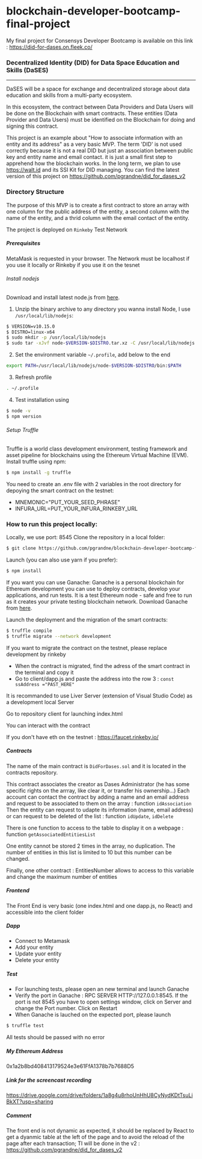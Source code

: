 # blockchain-developer-bootcamp-final-project
My final project for Consensys Developer Bootcamp is available on this link : https://did-for-dases.on.fleek.co/

### Decentralized Identity (DID) for Data Space Education and Skills (DaSES)

--- 

DaSES will be a space for exchange and decentralized storage about data education and skills from a multi-party ecosystem.

In this ecosystem, the contract between Data Providers and Data Users will be done on the Blockchain with smart contracts.
These entities (Data Provider and Data Users) must be identified on the Blockchain for doing and signing this contract.

This project is an example about "How to associate information with an entity and its address" as a very basic MVP. The term 'DID' is not used correctly because it is not a real DID but just an association between public key and entity name and email contact.
it is just a small first step to apprehend how the blockchain works.
In the long term, we plan to use https://walt.id and its SSI Kit for DID managing.
You can find the latest version of this project on https://github.com/pgrandne/did_for_dases_v2

### Directory Structure

The purpose of this MVP is to create a first contract to store an array with one column for the public address of the entity, a second column with the name of the entity, and a thrid column with the email contact of the entity.

The project is deployed on `Rinkeby` Test Network

##### Prerequisites
MetaMask is requested in your browser. The Network must be localhost if you use it locally or Rinkeby if you use it on the tesnet
###### Install nodejs
Download and install latest node.js from [here](https://nodejs.org/en/download/). 
1. Unzip the binary archive to any directory you wanna install Node, I use `/usr/local/lib/nodejs`:
```bash
$ VERSION=v10.15.0
$ DISTRO=linux-x64
$ sudo mkdir -p /usr/local/lib/nodejs
$ sudo tar -xJvf node-$VERSION-$DISTRO.tar.xz -C /usr/local/lib/nodejs 
```

2. Set the environment variable `~/.profile`, add below to the end
``` bash
export PATH=/usr/local/lib/nodejs/node-$VERSION-$DISTRO/bin:$PATH
```
3. Refresh profile
```bash
. ~/.profile
```

4. Test installation using
```bash
$ node -v
$ npm version
```

###### Setup Truffle
Truffle is a world class development environment, testing framework and asset 
pipeline for blockchains using the Ethereum Virtual Machine (EVM).
Install truffle using npm:
```bash
$ npm install -g truffle
```
You need to create an .env file with 2 variables in the root directory for depoying the smart contract on the testnet:
* MNEMONIC="PUT_YOUR_SEED_PHRASE"
* INFURA_URL=PUT_YOUR_INFURA_RINKEBY_URL

### How to run this project locally:
Locally, we use port: 8545
Clone the repository in a local folder:
```bash
$ git clone https://github.com/pgrandne/blockchain-developer-bootcamp-final-project.git
```

 Launch (you can also use yarn if you prefer):
 ```bash
$ npm install
```

If you want you can use Ganache:
Ganache is a personal blockchain for Ethereum development you can use to 
deploy contracts, develop your applications, and run tests. It is a test
Ethereum node - safe and free to run as it creates your private testing 
blockchain network. Download Ganache from 
[here](https://www.trufflesuite.com/ganache). 


Launch the deployment and the migration of the smart contracts:
 ```bash
$ truffle compile 
$ truffle migrate --network development
```
If you want to migrate the contract on the testnet, please replace development by rinkeby

* When the contract is migrated, find the adress of the smart contract in the terminal and copy it
* Go to client/dapp.js and paste the address into the row 3 : `const ssAddress ="PAST_HERE"`

It is recommanded to use Liver Server (extension of Visual Studio Code) as a development local Server

Go to repository client for launching index.html

You can interact with the contract

If you don't have eth on the testnet : https://faucet.rinkeby.io/

##### Contracts
The name of the main contract is `DidForDases.sol` and it is located in the contracts repository.

This contract associates the creator as Dases Administrator (he has some specific rights on the arrray, like clear it, or transfer his ownership...)
Each account can contact the contract by adding a name and an email address and request to be associated to them on the array : function `idAssociation`
Then the entity can request to udapte its information (name, email address) or can request to be deleted of the list : function `idUpdate`, `idDelete`

There is one function to access to the table to display it on a webpage : function `getAssociatedEntitiesList`

One entity cannot be stored 2 times in the array, no duplication. The number of entities in this list is limited to 10 but this number can be changed.

Finally, one other contract : EntitiesNumber allows to access to this variable and change the maximum number of entities
##### Frontend
The Front End is very basic (one index.html and one dapp.js, no React) and accessible into the client folder

##### Dapp
* Connect to Metamask
* Add your entity
* Update yuor entity
* Delete your entity

##### Test
* For launching tests, please open an new terminal and launch Ganache
* Verify the port in Ganache : RPC SERVER HTTP://127.0.0.1:8545. If the port is not 8545 you have to open settings window, click on Server and change the Port number. Click on Restart
* When Ganache is lauched on the expected port, please launch
 ```bash
$ truffle test
```
All tests should be passed with no error
##### My Ethereum Address
0x1a2b8bd408413179524e3e61FfA1378b7b7688D5


##### Link for the screencast recording
https://drive.google.com/drive/folders/1a8g4u8rhoUnHhU8CyNydKDtTsuLiBkXT?usp=sharing

##### Comment
The front end is not dynamic as expected, it should be replaced by React to get a dyanmic table at the left of the page and to avoid the reload of the page after each transaction; TI will be done in the v2 : https://github.com/pgrandne/did_for_dases_v2
